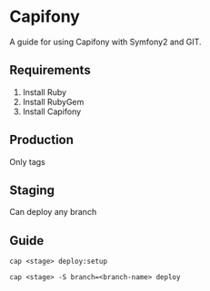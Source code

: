 # Capifony

A guide for using Capifony with Symfony2 and GIT.

## Requirements
1. Install Ruby
2. Install RubyGem
3. Install Capifony

## Production
Only tags

## Staging
Can deploy any branch

## Guide

```
cap <stage> deploy:setup
```

```
cap <stage> -S branch=<branch-name> deploy
```
